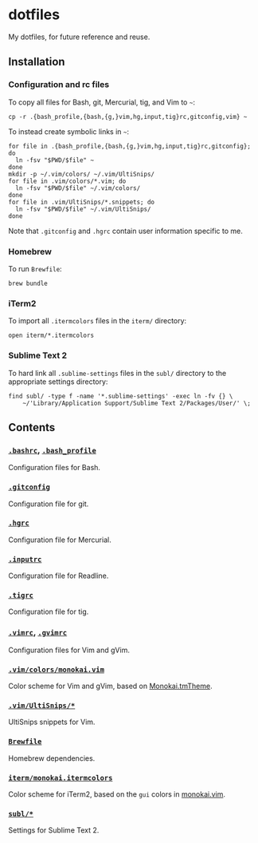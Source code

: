 <!-- Nikita Kouevda -->
<!-- 2014/08/06 -->

# dotfiles

My dotfiles, for future reference and reuse.

## Installation

### Configuration and rc files

To copy all files for Bash, git, Mercurial, tig, and Vim to `~`:

    cp -r .{bash_profile,{bash,{g,}vim,hg,input,tig}rc,gitconfig,vim} ~

To instead create symbolic links in `~`:

    for file in .{bash_profile,{bash,{g,}vim,hg,input,tig}rc,gitconfig}; do
      ln -fsv "$PWD/$file" ~
    done
    mkdir -p ~/.vim/colors/ ~/.vim/UltiSnips/
    for file in .vim/colors/*.vim; do
      ln -fsv "$PWD/$file" ~/.vim/colors/
    done
    for file in .vim/UltiSnips/*.snippets; do
      ln -fsv "$PWD/$file" ~/.vim/UltiSnips/
    done

Note that `.gitconfig` and `.hgrc` contain user information specific to me.

### Homebrew

To run `Brewfile`:

    brew bundle

### iTerm2

To import all `.itermcolors` files in the `iterm/` directory:

    open iterm/*.itermcolors

### Sublime Text 2

To hard link all `.sublime-settings` files in the `subl/` directory to the
appropriate settings directory:

    find subl/ -type f -name '*.sublime-settings' -exec ln -fv {} \
        ~/'Library/Application Support/Sublime Text 2/Packages/User/' \;

## Contents

### [`.bashrc`](.bashrc), [`.bash_profile`](.bash_profile)

Configuration files for Bash.

### [`.gitconfig`](.gitconfig)

Configuration file for git.

### [`.hgrc`](.hgrc)

Configuration file for Mercurial.

### [`.inputrc`](.inputrc)

Configuration file for Readline.

### [`.tigrc`](.tigrc)

Configuration file for tig.

### [`.vimrc`](.vimrc), [`.gvimrc`](.gvimrc)

Configuration files for Vim and gVim.

### [`.vim/colors/monokai.vim`](.vim/colors/monokai.vim)

Color scheme for Vim and gVim, based on
[Monokai.tmTheme](https://github.com/textmate/monokai.tmbundle).

### [`.vim/UltiSnips/*`](.vim/UltiSnips/)

UltiSnips snippets for Vim.

### [`Brewfile`](Brewfile)

Homebrew dependencies.

### [`iterm/monokai.itermcolors`](iterm/monokai.itermcolors)

Color scheme for iTerm2, based on the `gui` colors in
[monokai.vim](.vim/colors/monokai.vim).

### [`subl/*`](subl/)

Settings for Sublime Text 2.
